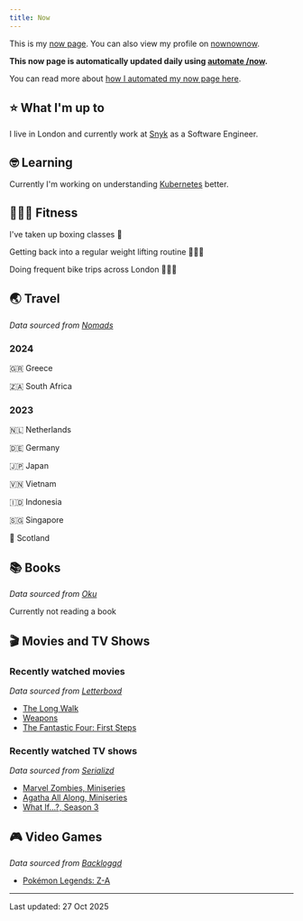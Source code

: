 ```yaml
---
title: Now
---
```


This is my [now page](https://nownownow.com/about). You can also view my profile on [nownownow](https://nownownow.com/p/1M0p).

**This now page is automatically updated daily using [automate /now](https://github.com/skyth3r/automate-now).**

You can read more about [how I automated my now page here](https://akashgoswami.dev/posts/automating-my-now-page/).


## ⭐ What I'm up to

I live in London and currently work at [Snyk](https://snyk.io/) as a Software Engineer.

## 🤓 Learning

Currently I'm working on understanding [Kubernetes](https://kubernetes.io/) better.

## 🤸🏽‍♂️ Fitness

I've taken up boxing classes 🥊

Getting back into a regular weight lifting routine 🏋🏽‍♂️

Doing frequent bike trips across London 🚴🏽‍♂️

## 🌏 Travel

*Data sourced from [Nomads](https://nomads.com/)*

### 2024

🇬🇷 Greece

🇿🇦 South Africa

### 2023

🇳🇱 Netherlands

🇩🇪 Germany

🇯🇵 Japan

🇻🇳 Vietnam

🇮🇩 Indonesia

🇸🇬 Singapore

🏴󠁧󠁢󠁳󠁣󠁴󠁿 Scotland

## 📚 Books

*Data sourced from [Oku](https://oku.club/)*

Currently not reading a book
## 🎬 Movies and TV Shows

### Recently watched movies

*Data sourced from [Letterboxd](https://letterboxd.com/)*

* [The Long Walk](https://letterboxd.com/film/the-long-walk-2025/)
* [Weapons](https://letterboxd.com/film/weapons-2025/)
* [The Fantastic Four: First Steps](https://letterboxd.com/film/the-fantastic-four-first-steps/)

### Recently watched TV shows

*Data sourced from [Serializd](https://www.serializd.com/)*

* [Marvel Zombies, Miniseries](https://www.serializd.com/show/138505)
* [Agatha All Along, Miniseries](https://www.serializd.com/show/138501)
* [What If...?, Season 3](https://www.serializd.com/show/91363)

## 🎮 Video Games

*Data sourced from [Backloggd](https://backloggd.com/)*

* [Pokémon Legends: Z-A](https://backloggd.com/games/pokemon-legends-z-a/)

---

Last updated: 27 Oct 2025